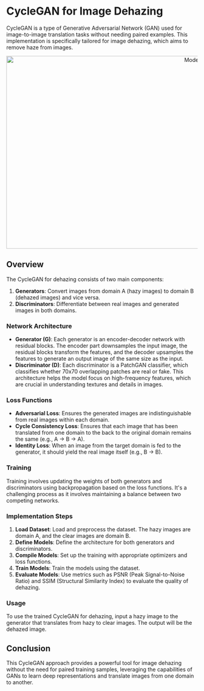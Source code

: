 # CycleGAN for Image Dehazing

CycleGAN is a type of Generative Adversarial Network (GAN) used for image-to-image translation tasks without needing paired examples. This implementation is specifically tailored for image dehazing, which aims to remove haze from images.

<p align="center">
  <img src="https://raw.githubusercontent.com/engindeniz/Cycle-Dehaze/master/figs/model.png" alt="Model Architecture" width="1048" height="508"/>
</p>

## Overview

The CycleGAN for dehazing consists of two main components:
1. **Generators**: Convert images from domain A (hazy images) to domain B (dehazed images) and vice versa.
2. **Discriminators**: Differentiate between real images and generated images in both domains.

### Network Architecture

- **Generator (G)**: Each generator is an encoder-decoder network with residual blocks. The encoder part downsamples the input image, the residual blocks transform the features, and the decoder upsamples the features to generate an output image of the same size as the input.
- **Discriminator (D)**: Each discriminator is a PatchGAN classifier, which classifies whether 70x70 overlapping patches are real or fake. This architecture helps the model focus on high-frequency features, which are crucial in understanding textures and details in images.

### Loss Functions

- **Adversarial Loss**: Ensures the generated images are indistinguishable from real images within each domain.
- **Cycle Consistency Loss**: Ensures that each image that has been translated from one domain to the back to the original domain remains the same (e.g., A -> B -> A).
- **Identity Loss**: When an image from the target domain is fed to the generator, it should yield the real image itself (e.g., B -> B).

### Training

Training involves updating the weights of both generators and discriminators using backpropagation based on the loss functions. It's a challenging process as it involves maintaining a balance between two competing networks.

### Implementation Steps

1. **Load Dataset**: Load and preprocess the dataset. The hazy images are domain A, and the clear images are domain B.
2. **Define Models**: Define the architecture for both generators and discriminators.
3. **Compile Models**: Set up the training with appropriate optimizers and loss functions.
4. **Train Models**: Train the models using the dataset.
5. **Evaluate Models**: Use metrics such as PSNR (Peak Signal-to-Noise Ratio) and SSIM (Structural Similarity Index) to evaluate the quality of dehazing.

### Usage

To use the trained CycleGAN for dehazing, input a hazy image to the generator that translates from hazy to clear images. The output will be the dehazed image.

## Conclusion

This CycleGAN approach provides a powerful tool for image dehazing without the need for paired training samples, leveraging the capabilities of GANs to learn deep representations and translate images from one domain to another.
